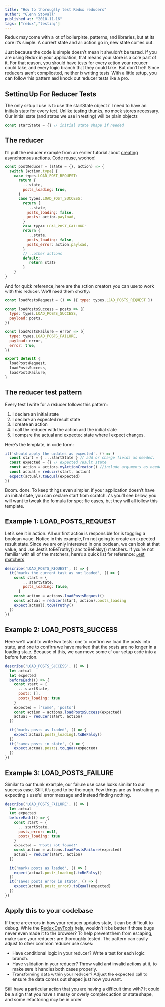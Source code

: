 ```yaml
---
title: "How to thoroughly test Redux reducers"
author: "Glenn Stovall"
published_at: "2018-11-16"
tags: ["redux","testing"]
---
```


Redux may come with a lot of boilerplate, patterns, and libraries, but at its core it’s simple.  A current state and an action go in, new state comes out.

Just because the code is simple doesn’t mean it shouldn’t be tested. If you are using Redux in your application, that means your store is a core part of it. For that reason, you should have tests for every action your reducer could take, and every logic branch that they could take. But don’t fret! Since reducers aren’t complicated, neither is writing tests. With a little setup, you can follow this pattern and knock out reducer tests like a pro. 

## Setting Up For Reducer Tests

The only setup I use is to use the startState object if I need to have an initials state for every test. Unlike [testing thunks](/how-to-test-async-redux-thunks/), no mock stores necessary. Our initial state (and states we use in testing) will be plain objects.

```js
const startState = {} // initial state shape if needed
```

## The reducer

I’ll pull the reducer example from an earlier tutorial about [creating asynchronous actions](/redux-thunk-intro/). Code reuse, woohoo!

```js
const postReducer = (state = {}, action) => {
  switch (action.type) {
    case types.LOAD_POST_REQUEST:
      return {
        ...state,
        posts_loading: true,
      }
      case types.LOAD_POST_SUCCESS:
        return {
          ...state,
          posts_loading: false,
          posts: action.payload,
        }
        case types.LOAD_POST_FAILURE:
        return {
          ...state,
          posts_loading: false,
          posts_error: action.payload,
        }
        //...other actions
        default:
           return state 
        }
    }
}
```

And for quick reference, here are the action creators you can use to work with this reducer. We’ll need them shortly: 

```js
const loadPostsRequest = () => ({ type: types.LOAD_POSTS_REQUEST })

const loadPostsSuccess = posts => ({
  type: types.LOAD_POSTS_SUCCESS,
  payload: posts,
})

const loadPostsFailure = error => ({
  type: types.LOAD_POSTS_FAILURE,
  payload: error,
  error: true,
})

export default {
  loadPostsRequest,
  loadPostsSuccess,
  loadPostsFailure,
}
```

## The reducer test pattern

Every test I write for a reducer follows this pattern: 

1. I declare an initial state
1. I declare an expected result state
1. I create an action
1. I call the reducer with the action and the initial state
1. I compare the actual and expected state where I expect changes. 

Here’s the template, in code form: 

```js
it('should apply the updates as expected', () => {
  const start = { ...startState } // add or change fields as needed.
  const expected = {} // expected result state
  const action = actions.myActionCreator() //include arguments as needed
  const actual = reducer(start, action) 
  expect(actual).toEqual(expected)
})
```

Boom. done.  To keep things even simpler, if your application doesn’t have an initial state, you can declare start from scratch. As you’ll see below, you will want to tweak the formula for specific cases, but they will all follow this template. 

## Example 1: LOAD_POSTS_REQUEST

Let’s see it in action.  All our first action is responsible for is toggling a boolean value. Notice in this example, I’m not going to create an expected result state. Since we are only interested in one boolean, we can look at that value, and use Jest’s toBeTruthy() and toBeFalsy() matchers. If you’re not familiar with all of the matchers, here’s a quick list for reference: [Jest matchers](https://jestjs.io/docs/en/expect)

```js
describe('LOAD_POSTS_REQUEST', () => {
  it('marks the current task as not loaded', () => {
    const start = {
        ...startState,
        posts_loading: false,
      }
    const action = actions.loadPostsRequest()
    const actual = reducer(start, action).posts_loading
    expect(actual).toBeTruthy()
  })
})
```

## Example 2: LOAD_POSTS_SUCCESS

Here we’ll want to write two tests: one to confirm we load the posts into state, and one to confirm we have marked that the posts are no longer in a loading state.  Because of this, we can move some of our setup code into a before function.

```js
describe('LOAD_POSTS_SUCCESS', () => {
  let actual
  let expected
  beforeEach(() => {
    const start = {
      ...startState,
      posts: [],
      posts_loading: true
    }
    expected = ['some', 'posts']
    const action = actions.loadPostsSuccess(expected)
    actual = reducer(start, action)
  })

  it('marks posts as loaded', () => {
    expect(actual.posts_loading).toBeFalsy()
  })
  it('saves posts in state', () => {
    expect(actual.posts).toEqual(expected)
  })
})
```

## Example 3: LOAD_POSTS_FAILURE

Similar to our thunk example, our failure use case looks similar to our success case. Still, it’s good to be thorough. Few things are as frustrating as expecting a useful error message and instead finding nothing. 

```js
describe('LOAD_POSTS_FAILURE', () => {
  let actual
  let expected
  beforeEach(() => {
    const start = {
      ...startState,
      posts_error: null,
      posts_loading: true
    }
    expected = 'Posts not found!'
    const action = actions.loadPostsFailure(expected)
    actual = reducer(start, action)
  })

  it('marks posts as loaded', () => {
    expect(actual.posts_loading).toBeFalsy()
  })
  it('saves posts error in state', () => {
    expect(actual.posts_error).toEqual(expected)
  })
})
```

## Apply this to your codebase

If there are errors in how your reducer updates state, it can be difficult to debug. While the [Redux DevTools](https://chrome.google.com/webstore/detail/redux-devtools/lmhkpmbekcpmknklioeibfkpmmfibljd?hl=en) help, wouldn’t it be better if those bugs never even made it to the browser? To help prevent them from escaping, make sure your reducers are thoroughly tested. The pattern can easily adjust to other common reducer use cases: 

- Have conditional logic in your reducer? Write a test for each logic branch. 
- Have validation in your reducer? Throw valid and invalid actions at it, to make sure it handles both cases properly. 
- Transforming data within your reducer? Adjust the expected call to ensure the data comes out shaped just how you want. 

Still have a particular action that you are having a difficult time with? It could be a sign that you have a messy or overly complex action or state shape, and some refactoring may be in order. 

